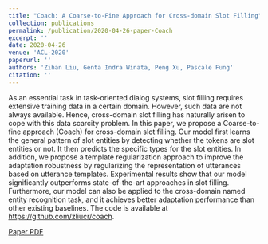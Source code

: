 ```yaml
---
title: "Coach: A Coarse-to-Fine Approach for Cross-domain Slot Filling"
collection: publications
permalink: /publication/2020-04-26-paper-Coach
excerpt: ''
date: 2020-04-26
venue: 'ACL-2020'
paperurl: ''
authors: 'Zihan Liu, Genta Indra Winata, Peng Xu, Pascale Fung'
citation: ''
---
```

As an essential task in task-oriented dialog systems, slot filling requires extensive training data in a certain domain. However, such data are not always available. Hence, cross-domain slot filling has naturally arisen to cope with this data scarcity problem. In this paper, we propose a Coarse-to-fine approach (Coach) for cross-domain slot filling. Our model first learns the general pattern of slot entities by detecting whether the tokens are slot entities or not. It then predicts the specific types for the slot entities. In addition, we propose a template regularization approach to improve the adaptation robustness by regularizing the representation of utterances based on utterance templates. Experimental results show that our model significantly outperforms state-of-the-art approaches in slot filling. Furthermore, our model can also be applied to the cross-domain named entity recognition task, and it achieves better adaptation performance than other existing baselines. The code is available at https://github.com/zliucr/coach.

[Paper PDF](https://arxiv.org/pdf/2004.11727.pdf)

